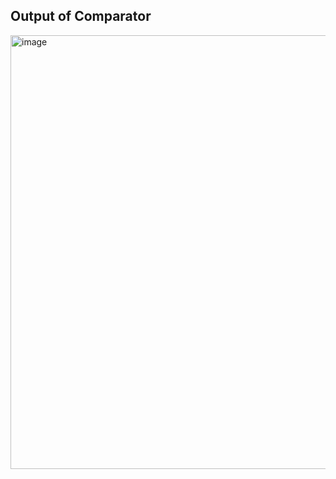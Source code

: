 ## Output of Comparator
<img width="694" alt="image" src="https://github.com/KUMARNUNAVATH/100-Days-RTL/assets/101395036/af2a96f7-3303-4fcd-b86e-d258867cbc81">

